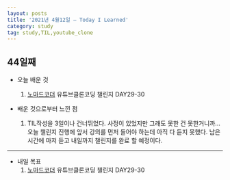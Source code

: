 ```yaml
---
layout: posts
title: '2021년 4월12일 — Today I Learned'
category: study
tag: study,TIL,youtube_clone
---
```


## 44일째

- 오늘 배운 것
  1. [노마드코더][1] 유튜브클론코딩 챌린지 DAY29-30

- 배운 것으로부터 느낀 점
  1. TIL작성을 3일이나 건너뛰었다. 사정이 있었지만 그래도 못한 건 못한거니까...오늘 챌린지 진행에 앞서 강의를 먼저 들어야 하는데 아직 다 듣지 못했다. 남은 시간에 마저 듣고 내일까지 챌린지를 완료 할 예정이다.
---

- 내일 목표
  1. [노마드코더][1] 유튜브클론코딩 챌린지 DAY29-30

[1]: https://nomadcoders.co/ '노마드코더'
